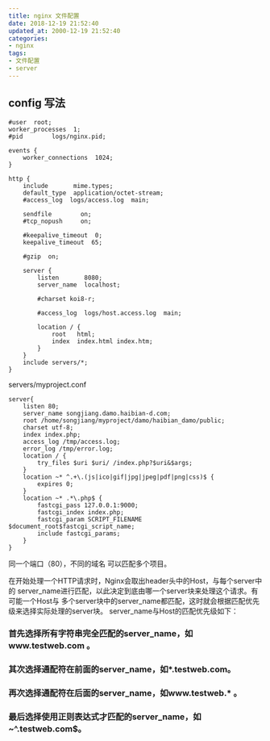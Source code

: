 ```yaml
---
title: nginx 文件配置
date: 2018-12-19 21:52:40
updated_at: 2000-12-19 21:52:40
categories:
- nginx
tags:
- 文件配置
- server
---
```

## config 写法

```nginx
#user  root;
worker_processes  1;
#pid        logs/nginx.pid;

events {
    worker_connections  1024;
}

http {
    include       mime.types;
    default_type  application/octet-stream;
    #access_log  logs/access.log  main;

    sendfile        on;
    #tcp_nopush     on;

    #keepalive_timeout  0;
    keepalive_timeout  65;

    #gzip  on;

    server {
        listen       8080;
        server_name  localhost;

        #charset koi8-r;

        #access_log  logs/host.access.log  main;

        location / {
            root   html;
            index  index.html index.htm;
        }
    }
    include servers/*;
}
```

servers/myproject.conf
```nginx
server{
    listen 80;
    server_name songjiang.damo.haibian-d.com;
    root /home/songjiang/myproject/damo/haibian_damo/public;
    charset utf-8;
    index index.php;
    access_log /tmp/access.log;
    error_log /tmp/error.log;
    location / {
        try_files $uri $uri/ /index.php?$uri&$args;
    }
    location ~* ^.+\.(js|ico|gif|jpg|jpeg|pdf|png|css)$ {
        expires 0;
    }
    location ~* .*\.php$ {
        fastcgi_pass 127.0.0.1:9000;
        fastcgi_index index.php;
        fastcgi_param SCRIPT_FILENAME $document_root$fastcgi_script_name;
        include fastcgi_params;
    }
}
```
同一个端口（80），不同的域名 可以匹配多个项目。

在开始处理一个HTTP请求时，Nginx会取出header头中的Host，与每个server中的
server_name进行匹配，以此决定到底由哪一个server块来处理这个请求。有可能一个Host与
多个server块中的server_name都匹配，这时就会根据匹配优先级来选择实际处理的server块。
server_name与Host的匹配优先级如下：
### 首先选择所有字符串完全匹配的server_name，如www.testweb.com 。
### 其次选择通配符在前面的server_name，如*.testweb.com。
### 再次选择通配符在后面的server_name，如www.testweb.* 。
### 最后选择使用正则表达式才匹配的server_name，如~^\.testweb\.com$。
